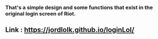 ### That's a simple design and some functions that exist in the original login screen of Riot.
## Link : https://jordlolk.github.io/loginLol/
